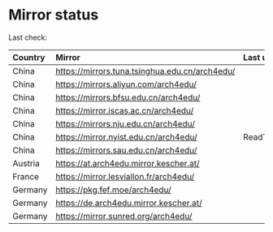 <script src="./time.js"></script>
# Mirror status
Last check: <script type="text/javascript">localize(1699370310.990735);</script>

|Country|Mirror|Last update|
|:------|:-----|:----------|
|China|https://mirrors.tuna.tsinghua.edu.cn/arch4edu/|<script type="text/javascript">localize(1699339139);</script>|
|China|https://mirrors.aliyun.com/arch4edu/|<script type="text/javascript">localize(1699339139);</script>|
|China|https://mirrors.bfsu.edu.cn/arch4edu/|<script type="text/javascript">localize(1699339139);</script>|
|China|https://mirror.iscas.ac.cn/arch4edu/|<script type="text/javascript">localize(1699339139);</script>|
|China|https://mirrors.nju.edu.cn/arch4edu/|<script type="text/javascript">localize(1699295424);</script>|
|China|https://mirror.nyist.edu.cn/arch4edu/|ReadTimeout|
|China|https://mirrors.sau.edu.cn/arch4edu/|<script type="text/javascript">localize(1699339139);</script>|
|Austria|https://at.arch4edu.mirror.kescher.at/|<script type="text/javascript">localize(1699339139);</script>|
|France|https://mirror.lesviallon.fr/arch4edu/|<script type="text/javascript">localize(1699339139);</script>|
|Germany|https://pkg.fef.moe/arch4edu/|<script type="text/javascript">localize(1699339139);</script>|
|Germany|https://de.arch4edu.mirror.kescher.at/|<script type="text/javascript">localize(1699339139);</script>|
|Germany|https://mirror.sunred.org/arch4edu/|<script type="text/javascript">localize(1699339139);</script>|

<script src="./tablefilter/tablefilter.js"></script>
<script src="./table.js"></script>